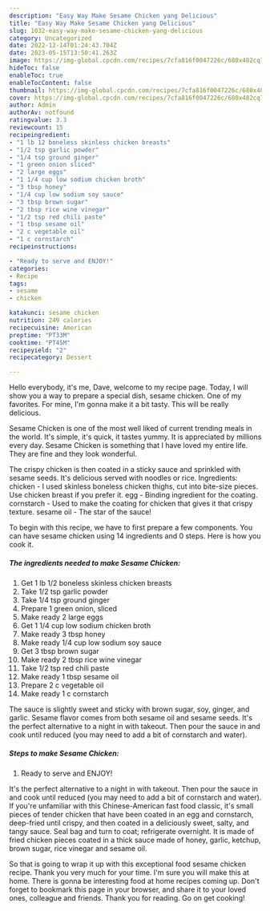 ```yaml
---
description: "Easy Way Make Sesame Chicken yang Delicious"
title: "Easy Way Make Sesame Chicken yang Delicious"
slug: 1032-easy-way-make-sesame-chicken-yang-delicious
category: Uncategorized
date: 2022-12-14T01:24:43.704Z
date: 2023-05-15T13:50:41.263Z
image: https://img-global.cpcdn.com/recipes/7cfa816f0047226c/680x482cq70/sesame-chicken-recipe-main-photo.jpg
hideToc: false
enableToc: true
enableTocContent: false
thumbnail: https://img-global.cpcdn.com/recipes/7cfa816f0047226c/680x482cq70/sesame-chicken-recipe-main-photo.jpg
cover: https://img-global.cpcdn.com/recipes/7cfa816f0047226c/680x482cq70/sesame-chicken-recipe-main-photo.jpg
author: Admin
authorAv: notfound
ratingvalue: 3.3
reviewcount: 15
recipeingredient:
- "1 lb 12 boneless skinless chicken breasts"
- "1/2 tsp garlic powder"
- "1/4 tsp ground ginger"
- "1 green onion sliced"
- "2 large eggs"
- "1 1/4 cup low sodium chicken broth"
- "3 tbsp honey"
- "1/4 cup low sodium soy sauce"
- "3 tbsp brown sugar"
- "2 tbsp rice wine vinegar"
- "1/2 tsp red chili paste"
- "1 tbsp sesame oil"
- "2 c vegetable oil"
- "1 c cornstarch"
recipeinstructions:

- "Ready to serve and ENJOY!"
categories:
- Recipe
tags:
- sesame
- chicken

katakunci: sesame chicken 
nutrition: 249 calories
recipecuisine: American
preptime: "PT33M"
cooktime: "PT45M"
recipeyield: "2"
recipecategory: Dessert

---
```



Hello everybody, it's me, Dave, welcome to my recipe page. Today, I will show you a way to prepare a special dish, sesame chicken. One of my favorites. For mine, I'm gonna make it a bit tasty. This will be really delicious.

Sesame Chicken is one of the most well liked of current trending meals in the world. It's simple, it's quick, it tastes yummy. It is appreciated by millions every day. Sesame Chicken is something that I have loved my entire life. They are fine and they look wonderful.

The crispy chicken is then coated in a sticky sauce and sprinkled with sesame seeds. It&#39;s delicious served with noodles or rice. Ingredients: chicken - I used skinless boneless chicken thighs, cut into bite-size pieces. Use chicken breast if you prefer it. egg - Binding ingredient for the coating. cornstarch - Used to make the coating for chicken that gives it that crispy texture. sesame oil - The star of the sauce!


To begin with this recipe, we have to first prepare a few components. You can have sesame chicken using 14 ingredients and 0 steps. Here is how you cook it.

<!--inarticleads1-->

##### The ingredients needed to make Sesame Chicken:

1. Get 1 lb 1/2 boneless skinless chicken breasts
1. Take 1/2 tsp garlic powder
1. Take 1/4 tsp ground ginger
1. Prepare 1 green onion, sliced
1. Make ready 2 large eggs
1. Get 1 1/4 cup low sodium chicken broth
1. Make ready 3 tbsp honey
1. Make ready 1/4 cup low sodium soy sauce
1. Get 3 tbsp brown sugar
1. Make ready 2 tbsp rice wine vinegar
1. Take 1/2 tsp red chili paste
1. Make ready 1 tbsp sesame oil
1. Prepare 2 c vegetable oil
1. Make ready 1 c cornstarch


The sauce is slightly sweet and sticky with brown sugar, soy, ginger, and garlic. Sesame flavor comes from both sesame oil and sesame seeds. It&#39;s the perfect alternative to a night in with takeout. Then pour the sauce in and cook until reduced (you may need to add a bit of cornstarch and water). 

<!--inarticleads2-->

##### Steps to make Sesame Chicken:


1. Ready to serve and ENJOY!

It&#39;s the perfect alternative to a night in with takeout. Then pour the sauce in and cook until reduced (you may need to add a bit of cornstarch and water). If you&#39;re unfamiliar with this Chinese-American fast food classic, it&#39;s small pieces of tender chicken that have been coated in an egg and cornstarch, deep-fried until crispy, and then coated in a deliciously sweet, salty, and tangy sauce. Seal bag and turn to coat; refrigerate overnight. It is made of fried chicken pieces coated in a thick sauce made of honey, garlic, ketchup, brown sugar, rice vinegar and sesame oil. 

So that is going to wrap it up with this exceptional food sesame chicken recipe. Thank you very much for your time. I'm sure you will make this at home. There is gonna be interesting food at home recipes coming up. Don't forget to bookmark this page in your browser, and share it to your loved ones, colleague and friends. Thank you for reading. Go on get cooking!
